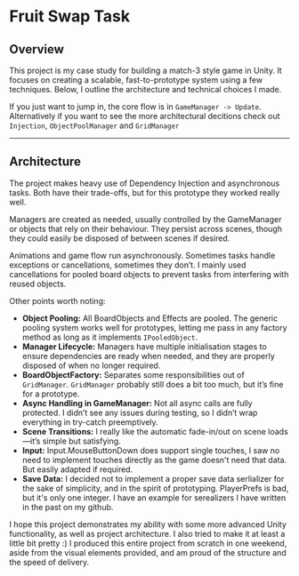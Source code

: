 # Fruit Swap Task

## Overview

This project is my case study for building a match-3 style game in Unity. It focuses on creating a scalable, fast-to-prototype system using a few techniques. Below, I outline the architecture and technical choices I made.  

If you just want to jump in, the core flow is in `GameManager -> Update`. Alternatively if you want to see the more architectural decitions check out `Injection`, `ObjectPoolManager` and `GridManager`

---

## Architecture

The project makes heavy use of Dependency Injection and asynchronous tasks. Both have their trade-offs, but for this prototype they worked really well.  

Managers are created as needed, usually controlled by the GameManager or objects that rely on their behaviour. They persist across scenes, though they could easily be disposed of between scenes if desired.  

Animations and game flow run asynchronously. Sometimes tasks handle exceptions or cancellations, sometimes they don’t. I mainly used cancellations for pooled board objects to prevent tasks from interfering with reused objects.  

Other points worth noting:

- **Object Pooling:** All BoardObjects and Effects are pooled. The generic pooling system works well for prototypes, letting me pass in any factory method as long as it implements `IPooledObject`.  
- **Manager Lifecycle:** Managers have multiple initialisation stages to ensure dependencies are ready when needed, and they are properly disposed of when no longer required.  
- **BoardObjectFactory:** Separates some responsibilities out of `GridManager`. `GridManager` probably still does a bit too much, but it’s fine for a prototype.  
- **Async Handling in GameManager:** Not all async calls are fully protected. I didn’t see any issues during testing, so I didn’t wrap everything in try-catch preemptively.  
- **Scene Transitions:** I really like the automatic fade-in/out on scene loads—it’s simple but satisfying.
- **Input:** Input.MouseButtonDown does support single touches, I saw no need to implement touches directly as the game doesn't need that data. But easily adapted if required.
- **Save Data:** I decided not to implement a proper save data serlializer for the sake of simplicity, and in the spirit of prototyping. PlayerPrefs is bad, but it's only one integer. I have an example for serealizers I have written in the past on my github.

I hope this project demonstrates my ability with some more advanced Unity functionality, as well as project architecture. I also tried to make it at least a little bit pretty :) I produced this entire project from scratch in one weekend, aside from the visual elements provided, and am proud of the structure and the speed of delivery.
